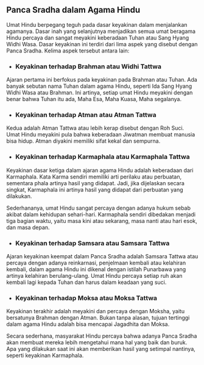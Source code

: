 ## **Panca Sradha dalam Agama Hindu**

Umat Hindu berpegang teguh pada dasar keyakinan dalam menjalankan agamanya. Dasar inah yang selanjutnya menjadikan semua umat beragama Hindu percaya dan sangat meyakini keberadaan Tuhan atau Sang Hyang Widhi Wasa. Dasar keyakinan ini terdiri dari lima aspek yang disebut dengan Panca Sradha. Kelima aspek tersebut antara lain:

- ### **Keyakinan terhadap Brahman atau Widhi Tattwa**
    

Ajaran pertama ini berfokus pada keyakinan pada Brahman atau Tuhan. Ada banyak sebutan nama Tuhan dalam agama Hindu, seperti Ida Sang Hyang Widhi Wasa atau Brahman. Ini artinya, setiap umat Hindu meyakini dengan benar bahwa Tuhan itu ada, Maha Esa, Maha Kuasa, Maha segalanya. 

- ### **Keyakinan terhadap Atman atau Atman Tattwa**
    

Kedua adalah Atman Tattwa atau lebih kerap disebut dengan Roh Suci. Umat Hindu meyakini pula bahwa keberadaan Jiwatman membuat manusia bisa hidup. Atman diyakini memiliki sifat kekal dan sempurna. 

- ### **Keyakinan terhadap Karmaphala atau Karmaphala Tattwa**
    

Keyakinan dasar ketiga dalam ajaran agama Hindu adalah keberadaan dari Karmaphala. Kata Karma sendiri memiliki arti perilaku atau perbuatan, sementara phala artinya hasil yang didapat. Jadi, jika dijelaskan secara singkat, Karmaphala ini artinya hasil yang didapat dari perbuatan yang dilakukan. 

Sederhananya, umat Hindu sangat percaya dengan adanya hukum sebab akibat dalam kehidupan sehari-hari. Karmaphala sendiri dibedakan menjadi tiga bagian waktu, yaitu masa kini atau sekarang, masa nanti atau hari esok, dan masa depan. 

- ### **Keyakinan terhadap Samsara atau Samsara Tattwa**
    

Ajaran keyakinan keempat dalam Panca Sradha adalah Samsara Tattwa atau percaya dengan adanya reinkarnasi, penjelmaan kembali atau kelahiran kembali, dalam agama Hindu ini dikenal dengan istilah Punarbawa yang artinya kelahiran berulang-ulang. Umat Hindu percaya setiap ruh akan kembali lagi kepada Tuhan dan harus dalam keadaan yang suci. 

- ### **Keyakinan terhadap Moksa atau Moksa Tattwa**
    

Keyakinan terakhir adalah meyakini dan percaya dengan Moksha, yaitu bersatunya Brahman dengan Atman. Bukan tanpa alasan, tujuan tertinggi dalam agama Hindu adalah bisa mencapai Jagadhita dan Moksa. 

Secara sederhana, masyarakat Hindu percaya bahwa adanya Panca Sradha akan membuat mereka lebih mengetahui mana hal yang baik dan buruk. Apa yang dilakukan saat ini akan memberikan hasil yang setimpal nantinya, seperti keyakinan Karmaphala.